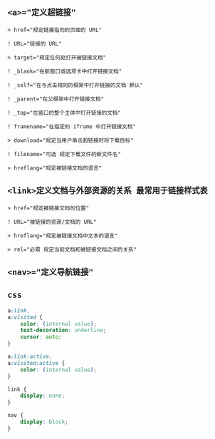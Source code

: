 `<a>="定义超链接"`
--

`> href="规定链接指向的页面的 URL"`

`! URL="链接的 URL"`

`> target="规定在何处打开被链接文档"`

`! _blank="在新窗口或选项卡中打开链接文档"`

`! _self="在与点击相同的框架中打开链接的文档 默认"`

`! _parent="在父框架中打开链接文档"`

`! _top="在窗口的整个主体中打开链接的文档"`

`! framename="在指定的 iframe 中打开链接文档"`

`> download="规定当用户单击超链接时将下载目标"`

`! filename="可选 规定下载文件的新文件名"`

`> hreflang="规定被链接文档的语言"`

`<link>定义文档与外部资源的关系 最常用于链接样式表`
--

`> href="规定被链接文档的位置"`

`! URL="被链接的资源/文档的 URL"`

`> hreflang="规定被链接文档中文本的语言"`
 
`> rel="必需 规定当前文档和被链接文档之间的关系"`

`<nav>="定义导航链接"`
--

`css`
--

```css
a:link,
a:visited {
    color: (internal value);
    text-decoration: underline;
    cursor: auto;
}

a:link:active,
a:visited:active {
    color: (internal value);
}

link {
    display: none;
}

nav {
    display: block;
}
```
